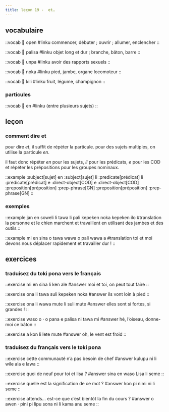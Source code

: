 ```yaml
---
title: leçon 19 -  et…
---
```

## vocabulaire

::vocab
󱥇 open
#linku
commencer, débuter ; ouvrir ; allumer, enclencher
::

::vocab
󱥊 palisa
#linku
objet long et dur ; branche, bâton, barre
::

::vocab
󱥯 unpa
#linku
avoir des rapports sexuels
::

::vocab
󱥃 noka
#linku
pied, jambe, organe locomoteur
::

::vocab
󱤚 kili
#linku
fruit, légume, champignon
::

### particules

::vocab
󱤊 en
#linku
(entre plusieurs sujets)
::

## leçon
### comment dire et

pour dire *et*, il suffit de répéter la particule. pour des sujets multiples, on utilise la particule *en*.

il faut donc répéter *en* pour les sujets, *li* pour les prédicats, *e* pour les COD et répéter les prépositions pour les groupes nominaux. 

::example
:subject[sujet] en :subject[sujet] li :predicate[prédicat] li :predicate[prédicat] e :direct-object[COD] e :direct-object[COD] :preposition[préposition] :prep-phrase[GN] :preposition[préposition] :prep-phrase[GN]
::

### exemples

::example
jan en soweli li tawa li pali kepeken noka kepeken ilo
#translation
la personne et le chien marchent et travaillent en utilisant des jambes et des outils
::

::example
mi en sina o tawa wawa o pali wawa a
#translation
toi et moi devons nous déplacer rapidement et travailler dur !
::

## exercices
### traduisez du toki pona vers le français
::exercise
mi en sina li ken ale
#answer
moi et toi, on peut tout faire
::

::exercise
ona li tawa suli kepeken noka
#answer
ils vont loin à pied
::

::exercise
ona li wawa mute li suli mute
#answer
elles sont si fortes, si grandes !
::

::exercise
waso o · o pana e palisa ni tawa mi
#answer
hé, l’oiseau, donne-moi ce bâton
::

::exercise
a kon li lete mute
#answer
oh, le vent est froid
::

### traduisez du français vers le toki pona
::exercise
cette communauté n’a pas besoin de chef
#answer
kulupu ni li wile ala e lawa
::

::exercise
quoi de neuf pour toi et lisa ?
#answer
sina en waso Lisa li seme
::

::exercise
quelle est la signification de ce mot ?
#answer
kon pi nimi ni li seme
::

::exercise
attends… est-ce que c’est bientôt la fin du cours ?
#answer
o awen · pini pi lipu sona ni li kama anu seme
::